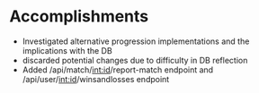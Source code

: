 # Accomplishments
- Investigated alternative progression implementations and the implications with the DB
- discarded potential changes due to difficulty in DB reflection
- Added /api/match/<int:id>/report-match endpoint and /api/user/<int:id>/winsandlosses endpoint